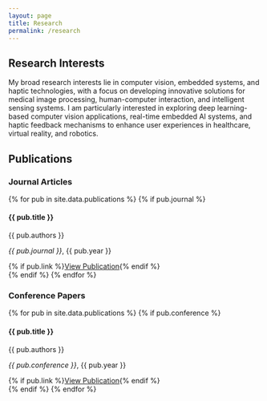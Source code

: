 ```yaml
---
layout: page
title: Research
permalink: /research
---
```


## Research Interests

My broad research interests lie in computer vision, embedded systems, and haptic technologies, with a focus on developing innovative solutions for medical image processing, human-computer interaction, and intelligent sensing systems. I am particularly interested in exploring deep learning-based computer vision applications, real-time embedded AI systems, and haptic feedback mechanisms to enhance user experiences in healthcare, virtual reality, and robotics.

## Publications

### Journal Articles
{% for pub in site.data.publications %}
  {% if pub.journal %}
  <div class="publication">
    <h4>{{ pub.title }}</h4>
    <p>{{ pub.authors }}</p>
    <p><em>{{ pub.journal }}</em>, {{ pub.year }}</p>
    {% if pub.link %}<a href="{{ pub.link }}" class="button small">View Publication</a>{% endif %}
  </div>
  {% endif %}
{% endfor %}

### Conference Papers
{% for pub in site.data.publications %}
  {% if pub.conference %}
  <div class="publication">
    <h4>{{ pub.title }}</h4>
    <p>{{ pub.authors }}</p>
    <p><em>{{ pub.conference }}</em>, {{ pub.year }}</p>
    {% if pub.link %}<a href="{{ pub.link }}" class="button small">View Publication</a>{% endif %}
  </div>
  {% endif %}
{% endfor %}